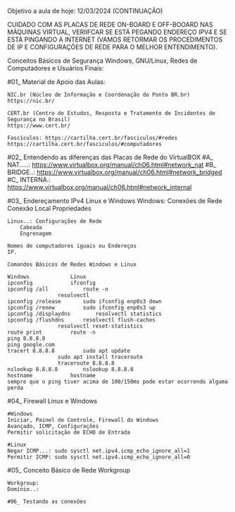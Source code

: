 Objetivo a aula de hoje: 12/03/2024 (CONTINUAÇÃO)

CUIDADO COM AS PLACAS DE REDE ON-BOARD E OFF-BOOARD NAS MÁQUINAS VIRTUAL, VERIIFCAR SE ESTÁ PEGANDO ENDEREÇO IPV4 E SE ESTÁ PINGANDO A INTERNET (VAMOS RETORMAR OS PROCEDIMENTOS DE IP E CONFIGURAÇÕES DE REDE PARA O MELHOR ENTENDIMENTO).

Conceitos Básicos de Segurança Windows, GNU/Linux, Redes de Computadores e Usuários Finais:

#01_ Material de Apoio das Aulas:

	NIC.br (Núcleo de Informação e Coordenação do Ponto BR.br)
	https://nic.br/

	CERT.br (Centro de Estudos, Resposta e Tratamento de Incidentes de Segurança no Brasil)
	https://www.cert.br/

	Fascículos: https://cartilha.cert.br/fasciculos/#redes
	https://cartilha.cert.br/fasciculos/#computadores

#02_ Entendendo as diferenças das Placas de Rede do VirtualBOX
	#A_ NAT.....: https://www.virtualbox.org/manual/ch06.html#network_nat
	#B_ BRIDGE..: https://www.virtualbox.org/manual/ch06.html#network_bridged
	#C_ INTERNA.: https://www.virtualbox.org/manual/ch06.html#network_internal



#03_ Endereçamento IPv4 Linux e Windows
		Windows: Conexões de Rede
		Conexão Local
		Propriedades
	
	Linux..: Configurações de Rede
		Cabeada
		Engrenagem
	
	Nomes de computadores iguais ou Endereços
	IP.
	
	Comandos Básicos de Redes Windows e Linux
	
	Windows				Linux
	ipconfig			ifconfig
	ipconfig /all			route -n
					resolvectl
	ipconfig /release		sudo ifconfig enp0s3 down
	ipconfig /renew			sudo ifconfig enp0s3 up
	ipconfig /displaydns		resolvectl statistics
	ipconfig /flushdns		resolvectl flush-caches
					resolvectl reset-statistics
	route print			route -n
	ping 8.8.8.8
 	ping google.com
	tracert 8.8.8.8			sudo apt update
					sudo apt install traceroute
					traceroute 8.8.8.8
	nslookup 8.8.8.8		nslookup 8.8.8.8
	hostname			hostname
	sempre que o ping tiver acima de 100/150ms pode estar ocorrendo alguma perda
	
 
 #04_ Firewall Linux e Windows

	#Windows
	Iniciar, Painel de Controle, Firewall do Windows
	Avançado, ICMP, Configurações
	Permitir solicitação de ECHO de Entrada

	#Linux
	Negar ICMP...: sudo sysctl net.ipv4.icmp_echo_ignore_all=1
	Permitir ICMP: sudo sysctl net.ipv4.icmp_echo_ignore_all=0

#05_ Conceito Básico de Rede Workgroup

	Workgroup:
	Domínio..:

	#06_ Testando as conexões
